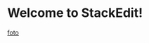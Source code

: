 # Welcome to StackEdit!




[foto](https://www.google.com/search?q=nice+picture&sxsrf=ALeKk02-Eumnc15uJfBqLTPMW8nCAFTPNw:1606739135515&tbm=isch&source=iu&ictx=1&fir=SNIOHl2Q4eT7uM%252CFzpgbadtlQZEPM%252C_&vet=1&usg=AI4_-kSDGaDvsZdyJ4SNNh9Dd51eHpH0Jw&sa=X&ved=2ahUKEwiv0qzboartAhXjkYsKHeykAzIQ9QF6BAgFEEQ#imgrc=SNIOHl2Q4eT7uM)

 
